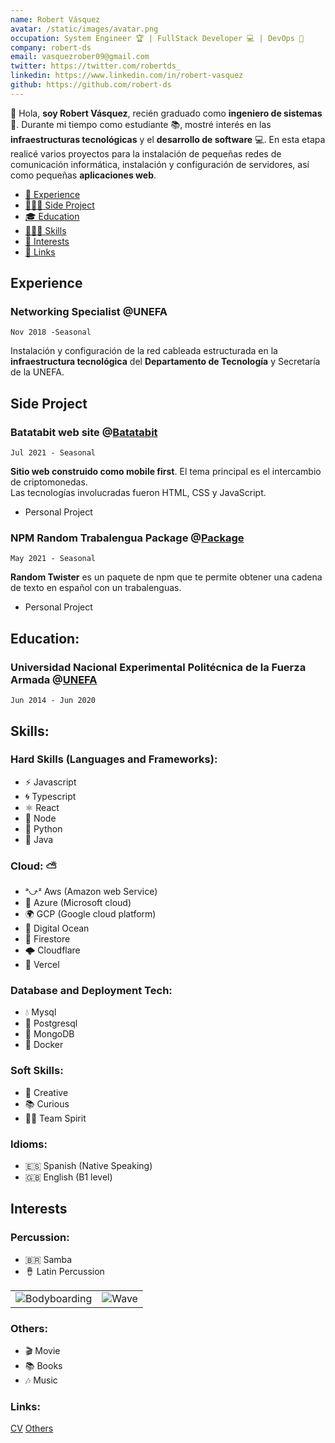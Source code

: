 ```yaml
---
name: Robert Vásquez
avatar: /static/images/avatar.png
occupation: System Engineer 🏆 | FullStack Developer 💻 | DevOps 🚀
company: robert-ds
email: vasquezrober09@gmail.com
twitter: https://twitter.com/robertds_
linkedin: https://www.linkedin.com/in/robert-vasquez
github: https://github.com/robert-ds
---
```


👋 Hola, **soy Robert Vásquez**, recién graduado como **ingeniero de sistemas** 🚀. Durante mi tiempo como estudiante 📚, mostré interés en las **infraestructuras tecnológicas** y el **desarrollo de software** 💻. En esta etapa realicé varios proyectos para la instalación de pequeñas redes de comunicación informática, instalación y configuración de servidores, así como pequeñas **aplicaciones web**.

- [💼 Experience](#experience)
- [🧑🏻‍💻 Side Project](#side-project)
- [🎓 Education](#education)
- [🤹🏼‍♂️ Skills](#skills)
- [🏐 Interests](#interests)
- [🔗 Links](#links)

## Experience

### Networking Specialist **@UNEFA**

`Nov 2018 -Seasonal`

Instalación y configuración de la red cableada estructurada en la **infraestructura tecnológica** del **Departamento de Tecnología** y Secretaría de la UNEFA.

## Side Project

### Batatabit web site @[Batatabit](https://github.com/robert-ds/Batatabit)

`Jul 2021 - Seasonal`

**Sitio web construido como mobile first**. El tema principal es el intercambio de criptomonedas.  
Las tecnologías involucradas fueron HTML, CSS y JavaScript.

- Personal Project

### NPM Random Trabalengua Package @[Package](https://github.com/robert-ds/npm-random-trabalengua)

`May 2021 - Seasonal`

**Random Twister** es un paquete de npm que te permite obtener una cadena de texto en español con un trabalenguas.

- Personal Project

## Education:
### Universidad Nacional Experimental Politécnica de la Fuerza Armada @[UNEFA](https://www.unefa.edu.ve/)

`Jun 2014 - Jun 2020`

## Skills:

### Hard Skills (Languages and Frameworks):

- ⚡  Javascript
- 🌀 Typescript
- ⚛  React
- 💚 Node
- 🐍 Python
- 🍵 Java

### Cloud: ⛅

- ᵃ⤻ᶻ Aws (Amazon web Service)
- 🐬 Azure (Microsoft cloud)
- 🌍 GCP (Google cloud platform)
- 🌊 Digital Ocean
- 🌋 Firestore
- 🌩 Cloudflare
- 🍷 Vercel

### Database and Deployment Tech:

- 💧 Mysql
- 🐘 Postgresql
- 🌱 MongoDB
- 🐳 Docker

### Soft Skills:

- 🎨 Creative
- 📚 Curious
- 🤝🏼 Team Spirit

### Idioms:

- 🇪🇸 Spanish (Native Speaking)
- 🇬🇧 English (B1 level)

## Interests

### Percussion:

- 🇧🇷 Samba
- 🪘 Latin Percussion

|                                                       |                                         |
| ----------------------------------------------------- | --------------------------------------- |
| ![Bodyboarding](/static/images/samba.png) | ![Wave](/static/images/latin-percussion.png) |

### Others:

- 🎬 Movie
- 📚 Books
- 🎶 Music

### Links:

  [CV](https://www.notion.so/motley-ds/Robert-V-squez-Ingeniero-de-Sistemas-638439d943d04a39bac3a251368d7d7d?pvs=4)
  [Others](https://bit.ly/m/robert-ds)

